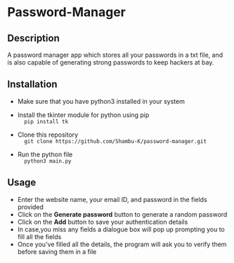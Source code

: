 # Password-Manager

## Description
A password manager app which stores all your passwords in a txt file, and is also capable of generating strong passwords to keep hackers at bay.

## Installation
* Make sure that you have python3 installed in your system

* Install the tkinter module for python using pip <br />
      ```  pip install tk```

* Clone this repository <br />
   ```  git clone https://github.com/Shambu-K/password-manager.git```
   
* Run the python file <br />
   ```  python3 main.py```

## Usage

* Enter the website name, your email ID, and password in the fields provided
* Click on the **Generate password** button to generate a random password
* Click on the **Add** button to save your authentication details
* In case,you miss any fields a dialogue box will pop up prompting you to fill all the fields
* Once you've filled all the details, the program will ask you to verify them before saving them in a file